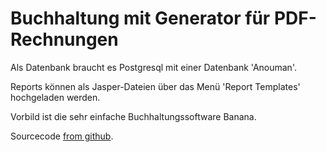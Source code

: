 # Buchhaltung mit Generator für PDF-Rechnungen

Als Datenbank braucht es Postgresql mit einer Datenbank 'Anouman'.

Reports können als Jasper-Dateien über das Menü 'Report Templates' hochgeladen werden.

Vorbild ist die sehr einfache Buchhaltungssoftware Banana.

Sourcecode
[from github](https://github.com/michzuerch/Anouman).

